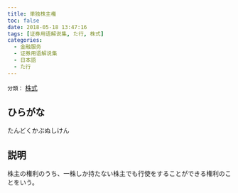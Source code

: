 ```yaml
---
title: 単独株主権
toc: false
date: 2018-05-18 13:47:16
tags: [证券用语解说集, た行, 株式]
categories:
  - 金融服务
  - 证券用语解说集
  - 日本語
  - た行
---
```


`分類：` [株式](/tags/株式/)

## ひらがな

たんどくかぶぬしけん

## 説明

株主の権利のうち、一株しか持たない株主でも行使をすることができる権利のことをいう。
